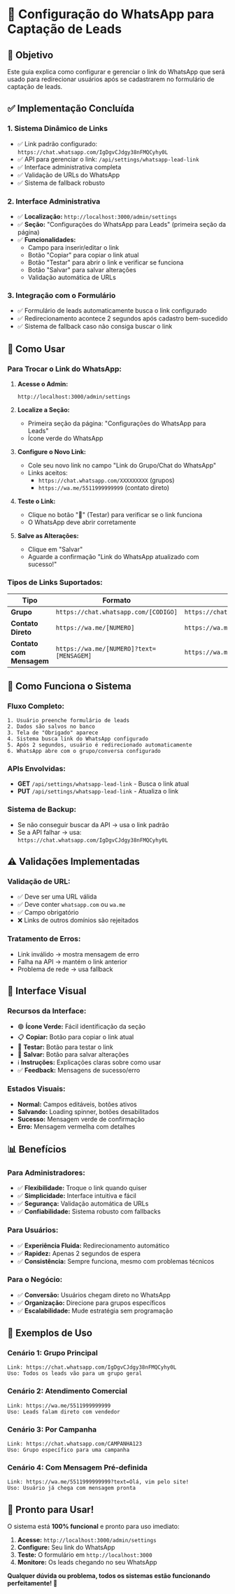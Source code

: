 # 📱 Configuração do WhatsApp para Captação de Leads

## 🎯 Objetivo
Este guia explica como configurar e gerenciar o link do WhatsApp que será usado para redirecionar usuários após se cadastrarem no formulário de captação de leads.

## ✅ Implementação Concluída

### 1. **Sistema Dinâmico de Links**
- ✅ Link padrão configurado: `https://chat.whatsapp.com/IgDgvCJdgy38nFMQCyhy0L`
- ✅ API para gerenciar o link: `/api/settings/whatsapp-lead-link`
- ✅ Interface administrativa completa
- ✅ Validação de URLs do WhatsApp
- ✅ Sistema de fallback robusto

### 2. **Interface Administrativa**
- ✅ **Localização:** `http://localhost:3000/admin/settings`
- ✅ **Seção:** "Configurações do WhatsApp para Leads" (primeira seção da página)
- ✅ **Funcionalidades:**
  - Campo para inserir/editar o link
  - Botão "Copiar" para copiar o link atual
  - Botão "Testar" para abrir o link e verificar se funciona
  - Botão "Salvar" para salvar alterações
  - Validação automática de URLs

### 3. **Integração com o Formulário**
- ✅ Formulário de leads automaticamente busca o link configurado
- ✅ Redirecionamento acontece 2 segundos após cadastro bem-sucedido
- ✅ Sistema de fallback caso não consiga buscar o link

## 🚀 Como Usar

### **Para Trocar o Link do WhatsApp:**

1. **Acesse o Admin:**
   ```
   http://localhost:3000/admin/settings
   ```

2. **Localize a Seção:**
   - Primeira seção da página: "Configurações do WhatsApp para Leads"
   - Ícone verde do WhatsApp

3. **Configure o Novo Link:**
   - Cole seu novo link no campo "Link do Grupo/Chat do WhatsApp"
   - Links aceitos:
     - `https://chat.whatsapp.com/XXXXXXXXX` (grupos)
     - `https://wa.me/5511999999999` (contato direto)

4. **Teste o Link:**
   - Clique no botão "🔗" (Testar) para verificar se o link funciona
   - O WhatsApp deve abrir corretamente

5. **Salve as Alterações:**
   - Clique em "Salvar"
   - Aguarde a confirmação "Link do WhatsApp atualizado com sucesso!"

### **Tipos de Links Suportados:**

| Tipo | Formato | Exemplo |
|------|---------|---------|
| **Grupo** | `https://chat.whatsapp.com/[CODIGO]` | `https://chat.whatsapp.com/IgDgvCJdgy38nFMQCyhy0L` |
| **Contato Direto** | `https://wa.me/[NUMERO]` | `https://wa.me/5511999999999` |
| **Contato com Mensagem** | `https://wa.me/[NUMERO]?text=[MENSAGEM]` | `https://wa.me/5511999999999?text=Olá!` |

## 🔧 Como Funciona o Sistema

### **Fluxo Completo:**
```
1. Usuário preenche formulário de leads
2. Dados são salvos no banco
3. Tela de "Obrigado" aparece
4. Sistema busca link do WhatsApp configurado
5. Após 2 segundos, usuário é redirecionado automaticamente
6. WhatsApp abre com o grupo/conversa configurado
```

### **APIs Envolvidas:**
- **GET** `/api/settings/whatsapp-lead-link` - Busca o link atual
- **PUT** `/api/settings/whatsapp-lead-link` - Atualiza o link

### **Sistema de Backup:**
- Se não conseguir buscar da API → usa o link padrão
- Se a API falhar → usa: `https://chat.whatsapp.com/IgDgvCJdgy38nFMQCyhy0L`

## ⚠️ Validações Implementadas

### **Validação de URL:**
- ✅ Deve ser uma URL válida
- ✅ Deve conter `whatsapp.com` ou `wa.me`
- ✅ Campo obrigatório
- ❌ Links de outros domínios são rejeitados

### **Tratamento de Erros:**
- Link inválido → mostra mensagem de erro
- Falha na API → mantém o link anterior
- Problema de rede → usa fallback

## 🎨 Interface Visual

### **Recursos da Interface:**
- 🟢 **Ícone Verde:** Fácil identificação da seção
- 📋 **Copiar:** Botão para copiar o link atual
- 🔗 **Testar:** Botão para testar o link
- 💾 **Salvar:** Botão para salvar alterações
- ℹ️ **Instruções:** Explicações claras sobre como usar
- ✅ **Feedback:** Mensagens de sucesso/erro

### **Estados Visuais:**
- **Normal:** Campos editáveis, botões ativos
- **Salvando:** Loading spinner, botões desabilitados
- **Sucesso:** Mensagem verde de confirmação
- **Erro:** Mensagem vermelha com detalhes

## 📊 Benefícios

### **Para Administradores:**
- ✅ **Flexibilidade:** Troque o link quando quiser
- ✅ **Simplicidade:** Interface intuitiva e fácil
- ✅ **Segurança:** Validação automática de URLs
- ✅ **Confiabilidade:** Sistema robusto com fallbacks

### **Para Usuários:**
- ✅ **Experiência Fluida:** Redirecionamento automático
- ✅ **Rapidez:** Apenas 2 segundos de espera
- ✅ **Consistência:** Sempre funciona, mesmo com problemas técnicos

### **Para o Negócio:**
- ✅ **Conversão:** Usuários chegam direto no WhatsApp
- ✅ **Organização:** Direcione para grupos específicos
- ✅ **Escalabilidade:** Mude estratégia sem programação

## 🔄 Exemplos de Uso

### **Cenário 1: Grupo Principal**
```
Link: https://chat.whatsapp.com/IgDgvCJdgy38nFMQCyhy0L
Uso: Todos os leads vão para um grupo geral
```

### **Cenário 2: Atendimento Comercial**
```
Link: https://wa.me/5511999999999
Uso: Leads falam direto com vendedor
```

### **Cenário 3: Por Campanha**
```
Link: https://chat.whatsapp.com/CAMPANHA123
Uso: Grupo específico para uma campanha
```

### **Cenário 4: Com Mensagem Pré-definida**
```
Link: https://wa.me/5511999999999?text=Olá, vim pelo site!
Uso: Usuário já chega com mensagem pronta
```

## 🎉 Pronto para Usar!

O sistema está **100% funcional** e pronto para uso imediato:

1. **Acesse:** `http://localhost:3000/admin/settings`
2. **Configure:** Seu link do WhatsApp
3. **Teste:** O formulário em `http://localhost:3000`
4. **Monitore:** Os leads chegando no seu WhatsApp

**Qualquer dúvida ou problema, todos os sistemas estão funcionando perfeitamente! 🚀**
